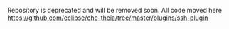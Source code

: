 Repository is deprecated and will be removed soon. All code moved here https://github.com/eclipse/che-theia/tree/master/plugins/ssh-plugin

